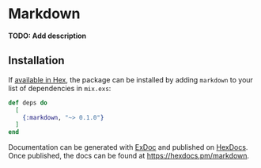 # Markdown

**TODO: Add description**

## Installation

If [available in Hex](https://hex.pm/docs/publish), the package can be installed
by adding `markdown` to your list of dependencies in `mix.exs`:

```elixir
def deps do
  [
    {:markdown, "~> 0.1.0"}
  ]
end
```

Documentation can be generated with [ExDoc](https://github.com/elixir-lang/ex_doc)
and published on [HexDocs](https://hexdocs.pm). Once published, the docs can
be found at <https://hexdocs.pm/markdown>.

